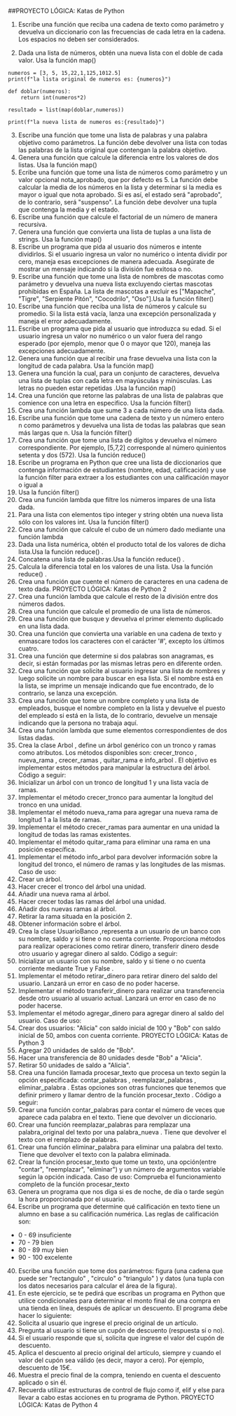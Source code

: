 ##PROYECTO LÓGICA: Katas de Python


1. Escribe una función que reciba una cadena de texto como parámetro y devuelva un diccionario con las frecuencias
de cada letra en la cadena. Los espacios no deben ser considerados.  


2. Dada una lista de números, obtén una nueva lista con el doble de cada valor. Usa la función map()  
```
numeros = [3, 5, 15,22,1,125,1012.5]
print(f"la lista original de numeros es: {numeros}")

def doblar(numeros):
    return int(numeros*2)

resultado = list(map(doblar,numeros))

print(f"la nueva lista de numeros es:{resultado}")
```

3. Escribe una función que tome una lista de palabras y una palabra objetivo como parámetros. La función debe
devolver una lista con todas las palabras de la lista original que contengan la palabra objetivo.
4. Genera una función que calcule la diferencia entre los valores de dos listas. Usa la función map()
5. Ecribe una función que tome una lista de números como parámetro y un valor opcional nota_aprobado, que por
defecto es 5. La función debe calcular la media de los números en la lista y determinar si la media es mayor o igual
que nota aprobado. Si es así, el estado será "aprobado", de lo contrario, será "suspenso". La función debe devolver
una tupla que contenga la media y el estado.
6. Escribe una función que calcule el factorial de un número de manera recursiva.
7. Genera una función que convierta una lista de tuplas a una lista de strings. Usa la función map()
8. Escribe un programa que pida al usuario dos números e intente dividirlos. Si el usuario ingresa un valor no numérico
o intenta dividir por cero, maneja esas excepciones de manera adecuada. Asegúrate de mostrar un mensaje
indicando si la división fue exitosa o no.
9. Escribe una función que tome una lista de nombres de mascotas como parámetro y devuelva una nueva lista
excluyendo ciertas mascotas prohibidas en España. La lista de mascotas a excluir es ["Mapache", "Tigre",
"Serpiente Pitón", "Cocodrilo", "Oso"].Usa la función filter()
10. Escribe una función que reciba una lista de números y calcule su promedio. Si la lista está vacía, lanza una
excepción personalizada y maneja el error adecuadamente.
11. Escribe un programa que pida al usuario que introduzca su edad. Si el usuario ingresa un valor no numérico o un
valor fuera del rango esperado (por ejemplo, menor que 0 o mayor que 120), maneja las excepciones
adecuadamente.
12. Genera una función que al recibir una frase devuelva una lista con la longitud de cada palabra. Usa la función map()
13. Genera una función la cual, para un conjunto de caracteres, devuelva una lista de tuplas con cada letra en
mayúsculas y minúsculas. Las letras no pueden estar repetidas .Usa la función map()
14. Crea una función que retorne las palabras de una lista de palabras que comience con una letra en especifico. Usa la
función filter()
15. Crea una función lambda que sume 3 a cada número de una lista dada.
16. Escribe una función que tome una cadena de texto y un número entero n como parámetros y devuelva una lista de
todas las palabras que sean más largas que n. Usa la función filter()
17. Crea una función que tome una lista de dígitos y devuelva el número correspondiente. Por ejemplo, [5,7,2]
corresponde al número quinientos setenta y dos (572). Usa la función reduce()
18. Escribe un programa en Python que cree una lista de diccionarios que contenga información de estudiantes
(nombre, edad, calificación) y use la función filter para extraer a los estudiantes con una calificación mayor o igual a
90. Usa la función filter()
19. Crea una función lambda que filtre los números impares de una lista dada.
20. Para una lista con elementos tipo integer y string obtén una nueva lista sólo con los valores int. Usa la función
filter()
21. Crea una función que calcule el cubo de un número dado mediante una función lambda
22. Dada una lista numérica, obtén el producto total de los valores de dicha lista.Usa la función reduce() .
23. Concatena una lista de palabras.Usa la función reduce() .
24. Calcula la diferencia total en los valores de una lista. Usa la función reduce() .
25. Crea una función que cuente el número de caracteres en una cadena de texto dada.
PROYECTO LÓGICA: Katas de Python 2
26. Crea una función lambda que calcule el resto de la división entre dos números dados.
27. Crea una función que calcule el promedio de una lista de números.
28. Crea una función que busque y devuelva el primer elemento duplicado en una lista dada.
29. Crea una función que convierta una variable en una cadena de texto y enmascare todos los caracteres con el
carácter '#', excepto los últimos cuatro.
30. Crea una función que determine si dos palabras son anagramas, es decir, si están formadas por las mismas letras
pero en diferente orden.
31. Crea una función que solicite al usuario ingresar una lista de nombres y luego solicite un nombre para buscar en
esa lista. Si el nombre está en la lista, se imprime un mensaje indicando que fue encontrado, de lo contrario, se
lanza una excepción.
32. Crea una función que tome un nombre completo y una lista de empleados, busque el nombre completo en la lista y
devuelve el puesto del empleado si está en la lista, de lo contrario, devuelve un mensaje indicando que la persona
no trabaja aquí.
33. Crea una función lambda que sume elementos correspondientes de dos listas dadas.
34. Crea la clase Arbol , define un árbol genérico con un tronco y ramas como atributos. Los métodos disponibles son:
crecer_tronco , nueva_rama , crecer_ramas , quitar_rama e info_arbol . El objetivo es implementar estos métodos para
manipular la estructura del árbol.
Código a seguir:
1. Inicializar un árbol con un tronco de longitud 1 y una lista vacía de ramas.
2. Implementar el método crecer_tronco para aumentar la longitud del tronco en una unidad.
3. Implementar el método nueva_rama para agregar una nueva rama de longitud 1 a la lista de ramas.
4. Implementar el método crecer_ramas para aumentar en una unidad la longitud de todas las ramas existentes.
5. Implementar el método quitar_rama para eliminar una rama en una posición específica.
6. Implementar el método
info_arbol para devolver información sobre la longitud del tronco, el número de ramas y las longitudes de las
mismas.
Caso de uso:
1. Crear un árbol.
2. Hacer crecer el tronco del árbol una unidad.
3. Añadir una nueva rama al árbol.
4. Hacer crecer todas las ramas del árbol una unidad.
5. Añadir dos nuevas ramas al árbol.
6. Retirar la rama situada en la posición 2.
7. Obtener información sobre el árbol.
36. Crea la clase UsuarioBanco ,representa a un usuario de un banco con su nombre, saldo y si tiene o no cuenta
corriente. Proporciona métodos para realizar operaciones como retirar dinero, transferir dinero desde otro usuario y
agregar dinero al saldo.
Código a seguir:
1. Inicializar un usuario con su nombre, saldo y si tiene o no cuenta corriente mediante True y False .
2. Implementar el método retirar_dinero para retirar dinero del saldo del usuario. Lanzará un error en caso de no
poder hacerse.
3. Implementar el método transferir_dinero para realizar una transferencia desde otro usuario al usuario actual.
Lanzará un error en caso de no poder hacerse.
4. Implementar el método agregar_dinero para agregar dinero al saldo del usuario.
Caso de uso:
1. Crear dos usuarios: "Alicia" con saldo inicial de 100 y "Bob" con saldo inicial de 50, ambos con cuenta corriente.
PROYECTO LÓGICA: Katas de Python 3
2. Agregar 20 unidades de saldo de "Bob".
3. Hacer una transferencia de 80 unidades desde "Bob" a "Alicia".
4. Retirar 50 unidades de saldo a "Alicia".
37. Crea una función llamada procesar_texto que procesa un texto según la opción especificada: contar_palabras ,
reemplazar_palabras , eliminar_palabra . Estas opciones son otras funciones que tenemos que definir primero y llamar dentro
de la función procesar_texto .
Código a seguir:
1. Crear una función contar_palabras para contar el número de veces que aparece cada palabra en el texto. Tiene
que devolver un diccionario.
2. Crear una función reemplazar_palabras para remplazar una palabra_original del texto por una palabra_nueva . Tiene
que devolver el texto con el remplazo de palabras.
3. Crear una función eliminar_palabra para eliminar una palabra del texto. Tiene que devolver el texto con la palabra
eliminada.
4. Crear la función procesar_texto que tome un texto, una opción(entre "contar", "reemplazar", "eliminar") y un
número de argumentos variable según la opción indicada.
Caso de uso:
Comprueba el funcionamiento completo de la función procesar_texto
38. Genera un programa que nos diga si es de noche, de día o tarde según la hora proporcionada por el usuario.
39. Escribe un programa que determine qué calificación en texto tiene un alumno en base a su calificación numérica.
Las reglas de calificación son:
- 0 - 69 insuficiente
- 70 - 79 bien
- 80 - 89 muy bien
- 90 - 100 excelente
40. Escribe una función que tome dos parámetros: figura (una cadena que puede ser "rectangulo" , "circulo" o
"triangulo" ) y datos (una tupla con los datos necesarios para calcular el área de la figura).
41. En este ejercicio, se te pedirá que escribas un programa en Python que utilice condicionales para determinar el
monto final de una compra en una tienda en línea, después de aplicar un descuento. El programa debe hacer lo
siguiente:
1. Solicita al usuario que ingrese el precio original de un artículo.
2. Pregunta al usuario si tiene un cupón de descuento (respuesta sí o no).
3. Si el usuario responde que sí, solicita que ingrese el valor del cupón de descuento.
4. Aplica el descuento al precio original del artículo, siempre y cuando el valor del cupón sea válido (es decir, mayor
a cero). Por ejemplo, descuento de 15€.
5. Muestra el precio final de la compra, teniendo en cuenta el descuento aplicado o sin él.
6. Recuerda utilizar estructuras de control de flujo como if, elif y else para llevar a cabo estas acciones en tu
programa de Python.
PROYECTO LÓGICA: Katas de Python 4
